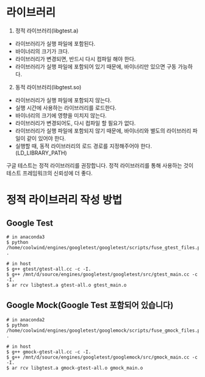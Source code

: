 
# 라이브러리
1. 정적 라이브러리(libgtest.a)
  - 라이브러리가 실행 파일에 포함된다.
  - 바이너리의 크기가 크다.
  - 라이브러리가 변경되면, 반드시 다시 컴파일 해야 한다.
  - 라이브러리가 실행 파일에 포함되어 있기 때문에, 바이너리만 있으면 구동 가능하다.

2. 동적 라이브러리(libgtest.so)
  - 라이브러리가 실행 파일에 포함되지 않는다.
  - 실행 시간에 사용하는 라이브러리를 로드한다. 
  - 바이너리의 크기에 영향을 미치지 않는다.
  - 라이브러리가 변경되어도, 다시 컴파일 할 필요가 없다.
  - 라이브러리가 실행 파일에 포함되지 않기 때문에, 바이너리와 별도의 라이브러리 파일이 같이 있어야 한다.
  - 실행할 때, 동적 라이브러리의 로드 경로를 지정해주어야 한다.(LD_LIBRARY_PATH)

구글 테스트는 정적 라이브러리를 권장합니다.
정적 라이브러리를 통해 사용하는 것이 테스트 프레임워크의 신뢰성에 더 좋다.

# 정적 라이브러리 작성 방법
## Google Test
```
# in anaconda3
$ python /home/coolwind/engines/googletest/googletest/scripts/fuse_gtest_files.py .

# in host
$ g++ gtest/gtest-all.cc -c -I.
$ g++ /mnt/d/source/engines/googletest/googletest/src/gtest_main.cc -c -I.
$ ar rcv libgtest.a gtest-all.o gtest_main.o
```

## Google Mock(Google Test 포함되어 있습니다)
```
# in anaconda2
$ python /home/coolwind/engines/googletest/googlemock/scripts/fuse_gmock_files.py .

# in host
$ g++ gmock-gtest-all.cc -c -I.
$ g++ /mnt/d/source/engines/googletest/googlemock/src/gmock_main.cc -c -I.
$ ar rcv libgtest.a gmock-gtest-all.o gmock_main.o
```
